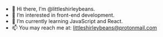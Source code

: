 - 👋 Hi there, I’m @littleshirleybeans.
- 👀 I’m interested in front-end development.
- 🌱 I’m currently learning JavaScript and React.
- 📫 You may reach me at: littleshirleybeans@protonmail.com

<!---
littleshirleybeans/littleshirleybeans is a ✨ special ✨ repository because its `README.md` (this file) appears on your GitHub profile.
You can click the Preview link to take a look at your changes.
--->
